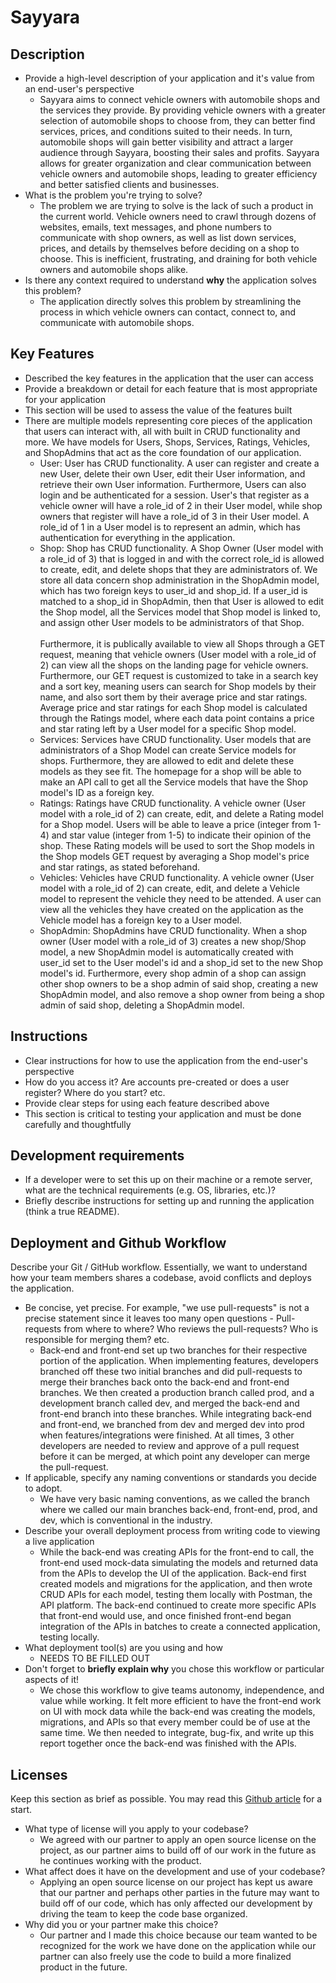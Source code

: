 # Sayyara

## Description 
 * Provide a high-level description of your application and it's value from an end-user's perspective
    * Sayyara aims to connect vehicle owners with automobile shops and the services they provide. By providing vehicle owners with a greater selection of automobile shops to choose from, they can better find services, prices, and conditions suited to their needs. In turn, automobile shops will gain better visibility and attract a larger audience through Sayyara, boosting their sales and profits. Sayyara allows for greater organization and clear communication between vehicle owners and automobile shops, leading to greater efficiency and better satisfied clients and businesses.
 * What is the problem you're trying to solve?
    * The problem we are trying to solve is the lack of such a product in the current world. Vehicle owners need to crawl through dozens of websites, emails, text messages, and phone numbers to communicate with shop owners, as well as list down services, prices, and details by themselves before deciding on a shop to choose. This is inefficient, frustrating, and draining for both vehicle owners and automobile shops alike. 
 * Is there any context required to understand **why** the application solves this problem?
    * The application directly solves this problem by streamlining the process in which vehicle owners can contact, connect to, and communicate with automobile shops.  

## Key Features
 * Described the key features in the application that the user can access
 * Provide a breakdown or detail for each feature that is most appropriate for your application
 * This section will be used to assess the value of the features built
 * There are multiple models representing core pieces of the application that users can interact with, all with built in CRUD functionality and more. We have models for Users, Shops, Services, Ratings, Vehicles, and ShopAdmins that act as the core foundation of our application. 
   * User: User has CRUD functionality. A user can register and create a new User, delete their own User, edit their User information, and retrieve their own User information. Furthermore, Users can also login and be authenticated for a session. User's that register as a vehicle owner will have a role_id of 2 in their User model, while shop owners that register will have a role_id of 3 in their User model. A role_id of 1 in a User model is to represent an admin, which has authentication for everything in the application.
   * Shop: Shop has CRUD functionality. A Shop Owner (User model with a role_id of 3) that is logged in and with the correct role_id is allowed to create, edit, and delete shops that they are administrators of. We store all data concern shop administration in the ShopAdmin model, which has two foreign keys to user_id and shop_id. If a user_id is matched to a shop_id in ShopAdmin, then that User is allowed to edit the Shop model, all the Services model that Shop model is linked to, and assign other User models to be administrators of that Shop. <br> <br/>
   Furthermore, it is publically available to view all Shops through a GET request, meaning that vehicle owners (User model with a role_id of 2) can view all the shops on the landing page for vehicle owners. Furthermore, our GET request is customized to take in a search key and a sort key, meaning users can search for Shop models by their name, and also sort them by their average price and star ratings. Average price and star ratings for each Shop model is calculated through the Ratings model, where each data point contains a price and star rating left by a User model for a specific Shop model. 
   * Services: Services have CRUD functionality. User models that are administrators of a Shop Model can create Service models for shops. Furthermore, they are allowed to edit and delete these models as they see fit. The homepage for a shop will be able to make an API call to get all the Service models that have the Shop model's ID as a foreign key.
   * Ratings: Ratings have CRUD functionality. A vehicle owner (User model with a role_id of 2) can create, edit, and delete a Rating model for a Shop model. Users will be able to leave a price (integer from 1-4) and star value (integer from 1-5) to indicate their opinion of the shop. These Rating models will be used to sort the Shop models in the Shop models GET request by averaging a Shop model's price and star ratings, as stated beforehand.
   * Vehicles: Vehicles have CRUD functionality. A vehicle owner (User model with a role_id of 2) can create, edit, and delete a Vehicle model to represent the vehicle they need to be attended. A user can view all the vehicles they have created on the application as the Vehicle model has a foreign key to a User model.
   * ShopAdmin: ShopAdmins have CRUD functionality. When a shop owner (User model with a role_id of 3) creates a new shop/Shop model, a new ShopAdmin model is automatically created with user_id set to the User model's id and a shop_id set to the new Shop model's id. Furthermore, every shop admin of a shop can assign other shop owners to be a shop admin of said shop, creating a new ShopAdmin model, and also remove a shop owner from being a shop admin of said shop, deleting a ShopAdmin model.

## Instructions
 * Clear instructions for how to use the application from the end-user's perspective
 * How do you access it? Are accounts pre-created or does a user register? Where do you start? etc. 
 * Provide clear steps for using each feature described above
 * This section is critical to testing your application and must be done carefully and thoughtfully
 
 ## Development requirements
 * If a developer were to set this up on their machine or a remote server, what are the technical requirements (e.g. OS, libraries, etc.)?
 * Briefly describe instructions for setting up and running the application (think a true README).
 
 ## Deployment and Github Workflow

Describe your Git / GitHub workflow. Essentially, we want to understand how your team members shares a codebase, avoid conflicts and deploys the application.

 * Be concise, yet precise. For example, "we use pull-requests" is not a precise statement since it leaves too many open questions - Pull-requests from where to where? Who reviews the pull-requests? Who is responsible for merging them? etc.
    * Back-end and front-end set up two branches for their respective portion of the application. When implementing features, developers branched off these two initial branches and did pull-requests to merge their branches back onto the back-end and front-end branches. We then created a production branch called prod, and a development branch called dev, and merged the back-end and front-end branch into these branches. While integrating back-end and front-end, we branched from dev and merged dev into prod when features/integrations were finished. At all times, 3 other developers are needed to review and approve of a pull request before it can be merged, at which point any developer can merge the pull-request.
 * If applicable, specify any naming conventions or standards you decide to adopt.
    * We have very basic naming conventions, as we called the branch where we called our main branches back-end, front-end, prod, and dev, which is conventional in the industry.
 * Describe your overall deployment process from writing code to viewing a live application
    * While the back-end was creating APIs for the front-end to call, the front-end used mock-data simulating the models and returned data from the APIs to develop the UI of the application. Back-end first created models and migrations for the application, and then wrote CRUD APIs for each model, testing them locally with Postman, the API platform. The back-end continued to create more specific APIs that front-end would use, and once finished front-end began integration of the APIs in batches to create a connected application, testing locally.
 * What deployment tool(s) are you using and how
    * NEEDS TO BE FILLED OUT
 * Don't forget to **briefly explain why** you chose this workflow or particular aspects of it!
    * We chose this workflow to give teams autonomy, independence, and value while working. It felt more efficient to have the front-end work on UI with mock data while the back-end was creating the models, migrations, and APIs so that every member could be of use at the same time. We then needed to integrate, bug-fix, and write up this report together once the back-end was finished with the APIs. 

 ## Licenses 

 Keep this section as brief as possible. You may read this [Github article](https://help.github.com/en/github/creating-cloning-and-archiving-repositories/licensing-a-repository) for a start.

 * What type of license will you apply to your codebase?
   * We agreed with our partner to apply an open source license on the project, as our partner aims to build off of our work in the future as he continues working with the product. 
 * What affect does it have on the development and use of your codebase?
   * Applying an open source license on our project has kept us aware that our partner and perhaps other parties in the future may want to build off of our code, which has only affected our development by driving the team to keep the code base organized.
 * Why did you or your partner make this choice?
   * Our partner and I made this choice because our team wanted to be recognized for the work we have done on the application while our partner can also freely use the code to build a more finalized product in the future.
